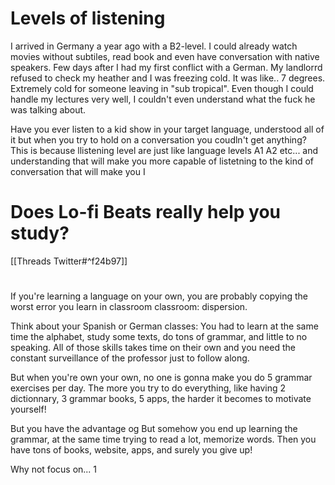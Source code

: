 # Levels of listening
I arrived in Germany a year ago with a B2-level. I could already watch movies without subtiles, read book and even have conversation with native speakers.  Few days after I had my first conflict with a German. My landlorrd refused to check my heather and I was freezing cold. It was like.. 7 degrees. Extremely cold for someone leaving in "sub tropical". 
Even though I could handle my lectures very well, I couldn't even understand what the fuck he was talking about. 

Have you ever listen to a kid show in your target language, understood all of it but when you try to hold on a conversation you coudln't get anything? This is because llistening level are just like language levels A1 A2 etc... and understanding that will make you more capable of listetning to the kind of conversation that will make you
I
# Does Lo-fi Beats really help you study?
[[Threads Twitter#^f24b97]]

# 
If you're learning a language on your own, you are probably copying the worst error you learn in classroom classroom: dispersion.

Think about your Spanish or German classes: You had to learn at the same time the alphabet, study some texts, do tons of grammar, and little to no speaking. All of those skills takes time on their own and you need the constant surveillance of the professor just to follow along. 

But when you're own your own, no one is gonna make you do 5 grammar exercises per day. The more you try to do everything, like having 2 dictionnary, 3 grammar books, 5 apps, the harder it becomes to motivate yourself!

But you have the advantage og 
But somehow you end up learning the grammar, at the same time trying to read a lot, memorize words. Then you have tons of books, website, apps, and surely you give up! 

Why not focus on... 1